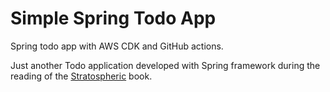 # Simple Spring Todo App
Spring todo app with AWS CDK and GitHub actions.

Just another Todo application developed with Spring framework during the reading of the [Stratospheric](https://leanpub.com/stratospheric) book.

